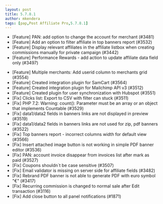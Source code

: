 ```yaml
---
layout: post
title: 5.7.8.1
author: mkendera
tags: [pap,Post Affiliate Pro,5.7.8.1]
---
```


- [Feature] PAN: add option to change the account for merchant (#3481)
- [Feature] Add an option to filter affiliate in top banners report (#3532)
- [Feature] Display relevant affiliates in the affiliate listbox when creating commissions manually for private campaign (#3442)
- [Feature] Performance Rewards - add action to update affiliate data field only (#3497)

<!--more-->

- [Feature] Multiple merchants: Add userid column to merchants grid (#3554)
- [Feature] Created integration plugin for SamCart (#3564)
- [Feature] Created integration plugin for Mailchimp API v3 (#3512)
- [Feature] Created plugin for user synchronization with Hubspot (#3551)
- [Fix] Clicks list: Export to CSV with filter can stuck (#3511)
- [Fix] PHP 7.2: Warning: count(): Parameter must be an array or an object that implements Countable (#3529)
- [Fix] data1/data2 fields in banners links are not displayed in preview (#3519)
- [Fix] data1/data2 fields in banners links are not used for zip, pdf banners (#3522)
- [Fix] Top banners report - incorrect columns width for default view (#3566)
- [Fix] Insert attached image button is not working in simple PDF banner editor (#3536)
- [Fix] PAN: account invoice disappear from invoices list after mark as paid (#3527)
- [Fix] Coupons shouldn`t be case sensitive (#3507)
- [Fix] Email validator is missing on server side for affiliate fields (#3482)
- [Fix] Rebrand PDF banner is not able to generate PDF with euro symbol "€" (#3417)
- [Fix] Recurring commission is changed to normal sale after Edit transaction (#3116)
- [Fix] Add close button to all panel notifications (#1871)
